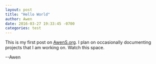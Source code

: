 ```yaml
---
layout: post
title: "Hello World"
author: Awen
date: 2016-03-27 19:33:45 -0700
categories: test
---
```


This is my first post on [AwenS.org](http://awens.org). I plan on occasionally documenting projects that I am working on. Watch this space. 

--Awen